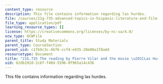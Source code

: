 ```yaml
---
content_type: resource
description: This file contains information regarding las hurdes.
file: /courses/21g-735-advanced-topics-in-hispanic-literature-and-film-the-films-of-luis-bunuel-fall-2013/62db192d2cbff40d55960f965a14c436_MIT21G_735F13_study_LasHu.pdf
file_type: application/pdf
learning_resource_types: []
license: https://creativecommons.org/licenses/by-nc-sa/4.0/
ocw_type: OCWFile
parent_title: Study Materials
parent_type: CourseSection
parent_uid: c1fb9c3c-4bf6-ccf4-e935-20e00a1f8add
resourcetype: Document
title: "21G.735 The reading by Pierre Vilar and the movie \u201CLas Hurdes\u201D"
uid: 62db192d-2cbf-f40d-5596-0f965a14c436
---
```

This file contains information regarding las hurdes.